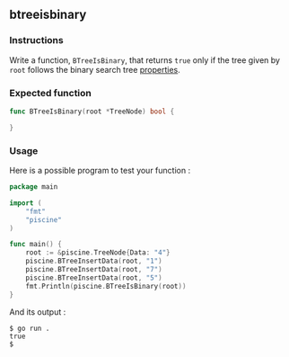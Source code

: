 ## btreeisbinary

### Instructions

Write a function, `BTreeIsBinary`, that returns `true` only if the tree given by `root` follows the binary search tree [properties](https://en.wikipedia.org/wiki/Binary_search_tree#Definition).

### Expected function

```go
func BTreeIsBinary(root *TreeNode) bool {

}
```

### Usage

Here is a possible program to test your function :

```go
package main

import (
	"fmt"
	"piscine"
)

func main() {
	root := &piscine.TreeNode{Data: "4"}
	piscine.BTreeInsertData(root, "1")
	piscine.BTreeInsertData(root, "7")
	piscine.BTreeInsertData(root, "5")
	fmt.Println(piscine.BTreeIsBinary(root))
}
```

And its output :

```console
$ go run .
true
$
```
